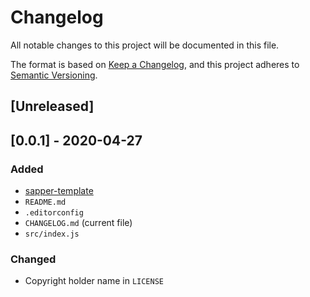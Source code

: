 # Changelog
All notable changes to this project will be documented in this file.

The format is based on [Keep a Changelog](https://keepachangelog.com/en/1.0.0/), and this project adheres to [Semantic Versioning](https://semver.org/spec/v2.0.0.html).

## [Unreleased]

## [0.0.1] - 2020-04-27
### Added
- [sapper-template](https://github.com/sveltejs/sapper-template)
- <code>README.md</code>
- <code>.editorconfig</code>
- <code>CHANGELOG.md</code> (current file)
- <code>src/index.js</code>

### Changed
- Copyright holder name in <code>LICENSE</code>
